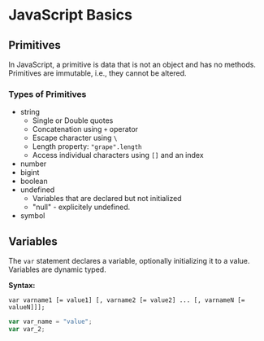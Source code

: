 # JavaScript Basics

## Primitives

In JavaScript, a primitive is data that is not an object and has no methods. Primitives are immutable, i.e., they cannot be altered.

### Types of Primitives

- string
  - Single or Double quotes
  - Concatenation using `+` operator
  - Escape character using `\`
  - Length property: `"grape".length`
  - Access individual characters using `[]` and an index
- number
- bigint
- boolean
- undefined
  - Variables that are declared but not initialized
  - "null" - explicitely undefined.
- symbol

## Variables

The `var` statement declares a variable, optionally initializing it to a value. Variables are dynamic typed.  

**Syntax:**  

`var varname1 [= value1] [, varname2 [= value2] ... [, varnameN [= valueN]]];`

```js
var var_name = "value";
var var_2;
```
